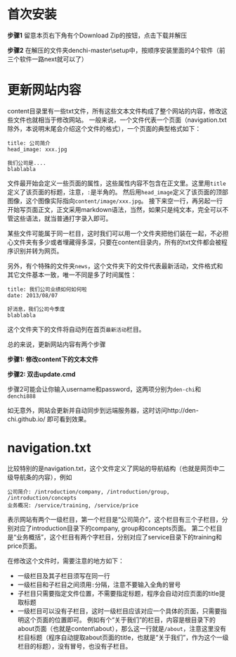 首次安装
========

**步骤1**
留意本页右下角有个Download Zip的按钮，点击下载并解压

**步骤2**
在解压的文件夹denchi-master\setup中，按顺序安装里面的4个软件（前三个软件一路next就可以了）


更新网站内容
============
content目录里有一些txt文件，所有这些文本文件构成了整个网站的内容，修改这些文件也就相当于修改网站。
一般来说，一个文件代表一个页面（navigation.txt除外，本说明末尾会介绍这个文件的格式），一个页面的典型格式如下：

```
title: 公司简介
head_image: xxx.jpg

我们公司是....
blablabla
```

文件最开始会定义一些页面的属性，这些属性内容不包含在正文里。这里用```title```定义了该页面的标题，注意，```:```是半角的。
然后用```head_image```定义了该页面的顶部图像，这个图像实际指向```content/image/xxx.jpg```。
接下来空一行，再另起一行开始写页面正文，正文采用markdown语法，当然，如果只是纯文本，完全可以不管这些语法，就当普通打字录入即可。

某些文件可能属于同一栏目，这时我们可以用一个文件夹把他们装在一起，不必担心文件夹有多少或者埋藏得多深，只要在content目录内，所有的txt文件都会被程序识别并转为网页。

另外，有个特殊的文件夹```news```，这个文件夹下的文件代表最新活动，文件格式和其它文件基本一致，唯一不同是多了时间属性：

```
title: 我们公司业绩如何如何啦
date: 2013/08/07

好消息，我们公司今季度
blablabla
```

这个文件夹下的文件将自动列在首页```最新活动```栏目。

总的来说，更新网站内容有两个步骤

**步骤1: 修改content下的文本文件**

**步骤2: 双击update.cmd**

步骤2可能会让你输入username和password，这两项分别为```den-chi```和```denchi888```

如无意外，网站会更新并自动同步到远端服务器，这时访问http://den-chi.github.io/ 即可看到效果。


navigation.txt
==============

比较特别的是navigation.txt，这个文件定义了网站的导航结构（也就是网页中二级导航条的内容），例如

```
公司简介: /introduction/company, /introduction/group, /introduction/concepts
业务概况: /service/training, /service/price
```
表示网站有两个一级栏目，第一个栏目是“公司简介”，这个栏目有三个子栏目，分别对应了introduction目录下的company, group和concepts页面。
第二个栏目是“业务概括”，这个栏目有两个字栏目，分别对应了service目录下的training和price页面。

在修改这个文件时，需要注意的地方如下：
* 一级栏目及其子栏目须写在同一行
* 一级栏目和子栏目之间须用```:```分隔，注意不要输入全角的冒号
* 子栏目只需要指定文件位置，不需要指定标题，程序会自动对应页面的title提取标题
* 一级栏目可以没有子栏目，这时一级栏目应该对应一个具体的页面，只需要指明这个页面的位置即可。
  例如有个“关于我们”的栏目，内容是根目录下的about页面（也就是content\about），那么这一行就是```/about```，注意这里没有栏目标题（程序自动提取about页面的title，也就是“关于我们”，作为这个一级栏目的标题），没有冒号，也没有子栏目。
  
